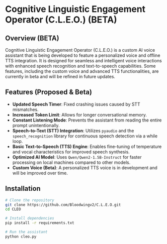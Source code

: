 # Cognitive Linguistic Engagement Operator (C.L.E.O.) (BETA)

## Overview (BETA)
Cognitive Linguistic Engagement Operator (C.L.E.O.) is a custom AI voice assistant that is being developed to feature a personalized voice and offline TTS integration. It is designed for seamless and intelligent voice interactions with enhanced speech recognition and text-to-speech capabilities. Some features, including the custom voice and advanced TTS functionalities, are currently in beta and will be refined in future updates.

## Features (Proposed & Beta)
- **Updated Speech Timer**: Fixed crashing issues caused by STT mismatches.
- **Increased Token Limit**: Allows for longer conversational memory.
- **Constant Listening Mode**: Prevents the assistant from reading the entire prompt unintentionally.
- **Speech-to-Text (STT) Integration**: Utilizes `pyaudio` and the `speech_recognition` library for continuous speech detection via a while loop.
- **Basic Text-to-Speech (TTS) Engine**: Enables fine-tuning of temperature and vocal characteristics for improved speech synthesis.
- **Optimized AI Model**: Uses `Qwen/Qwen2-1.5B-Instruct` for faster processing on local machines compared to other models.
- **Custom Voice (Beta)**: A personalized TTS voice is in development and will be improved over time.

## Installation

```sh
# Clone the repository
git clone https://github.com/Bloodwingv2/C.L.E.O.git
cd CLEO

# Install dependencies
pip install -r requirements.txt

# Run the assistant
python cleo.py
